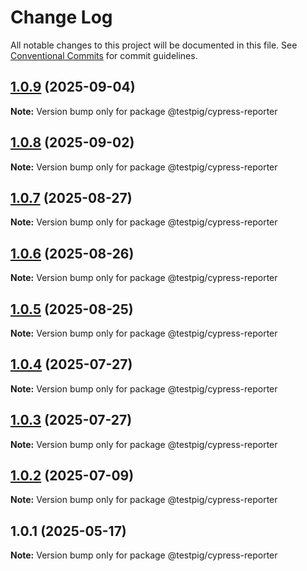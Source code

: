 # Change Log

All notable changes to this project will be documented in this file.
See [Conventional Commits](https://conventionalcommits.org) for commit guidelines.

## [1.0.9](https://github.com/testpig-io/node-reporters/compare/@testpig/cypress-reporter@1.0.8...@testpig/cypress-reporter@1.0.9) (2025-09-04)

**Note:** Version bump only for package @testpig/cypress-reporter





## [1.0.8](https://github.com/testpig-io/node-reporters/compare/@testpig/cypress-reporter@1.0.7...@testpig/cypress-reporter@1.0.8) (2025-09-02)

**Note:** Version bump only for package @testpig/cypress-reporter





## [1.0.7](https://github.com/testpig-io/node-reporters/compare/@testpig/cypress-reporter@1.0.6...@testpig/cypress-reporter@1.0.7) (2025-08-27)

**Note:** Version bump only for package @testpig/cypress-reporter





## [1.0.6](https://github.com/testpig-io/node-reporters/compare/@testpig/cypress-reporter@1.0.5...@testpig/cypress-reporter@1.0.6) (2025-08-26)

**Note:** Version bump only for package @testpig/cypress-reporter





## [1.0.5](https://github.com/testpig-io/node-reporters/compare/@testpig/cypress-reporter@1.0.4...@testpig/cypress-reporter@1.0.5) (2025-08-25)

**Note:** Version bump only for package @testpig/cypress-reporter





## [1.0.4](https://github.com/testpig-io/node-reporters/compare/@testpig/cypress-reporter@1.0.2...@testpig/cypress-reporter@1.0.4) (2025-07-27)

**Note:** Version bump only for package @testpig/cypress-reporter





## [1.0.3](https://github.com/testpig-io/node-reporters/compare/@testpig/cypress-reporter@1.0.2...@testpig/cypress-reporter@1.0.3) (2025-07-27)

**Note:** Version bump only for package @testpig/cypress-reporter





## [1.0.2](https://github.com/testpig-io/node-reporters/compare/@testpig/cypress-reporter@1.0.1...@testpig/cypress-reporter@1.0.2) (2025-07-09)

**Note:** Version bump only for package @testpig/cypress-reporter





## 1.0.1 (2025-05-17)

**Note:** Version bump only for package @testpig/cypress-reporter
